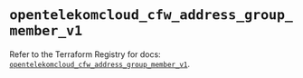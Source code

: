# `opentelekomcloud_cfw_address_group_member_v1`

Refer to the Terraform Registry for docs: [`opentelekomcloud_cfw_address_group_member_v1`](https://registry.terraform.io/providers/opentelekomcloud/opentelekomcloud/1.36.40/docs/resources/cfw_address_group_member_v1).
